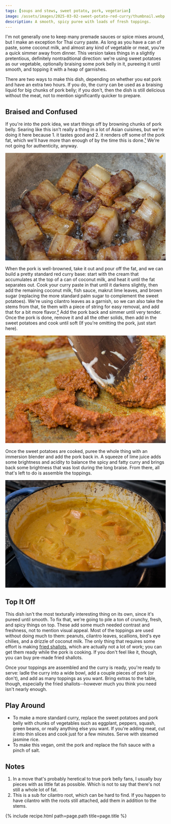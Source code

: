 ```yaml
---
tags: [soups and stews, sweet potato, pork, vegetarian]
image: /assets/images/2025-03-02-sweet-potato-red-curry/thumbnail.webp
description: A smooth, spicy puree with loads of fresh toppings.
---
```


I'm not generally one to keep many premade sauces or spice mixes around, but I make an exception for Thai curry paste. As long as you have a can of paste, some coconut milk, and almost any kind of vegetable or meat, you're a quick simmer away from dinner. This version takes things in a slightly pretentious, definitely nontraditional direction: we're using sweet potatoes as our vegetable, optionally braising some pork belly in it, pureeing it until smooth, and topping it with a heap of garnishes.

There are two ways to make this dish, depending on whether you eat pork and have an extra two hours. If you do, the curry can be used as a braising liquid for big chunks of pork belly; if you don't, then the dish is still delicious without the meat, not to mention significantly quicker to prepare.

## Braised and Confused

If you're into the pork idea, we start things off by browning chunks of pork belly. Searing like this isn't really a thing in a lot of Asian cuisines, but we're doing it here because 1. it tastes good and 2. it renders off some of the pork fat, which we'll have more than enough of by the time this is done.[¹](#notes) We're not going for authenticity, anyway.

![Seared pork](/assets/images/2025-03-02-sweet-potato-red-curry/pork.webp)

When the pork is well-browned, take it out and pour off the fat, and we can build a pretty standard red curry base: start with the cream that accumulates at the top of a can of coconut milk, and heat it until the fat separates out. Cook your curry paste in that until it darkens slightly, then add the remaining coconut milk, fish sauce, makrut lime leaves, and brown sugar (replacing the more standard palm sugar to complement the sweet potatoes). We're using cilantro leaves as a garnish, so we can also take the stems from that, tie them with a piece of string for easy removal, and add that for a bit more flavor.[²](#notes) Add the pork back and simmer until very tender. Once the pork is done, remove it and all the other solids, then add in the sweet potatoes and cook until soft (If you're omitting the pork, just start here).

![Curry paste](/assets/images/2025-03-02-sweet-potato-red-curry/paste.webp)

Once the sweet potatoes are cooked, puree the whole thing with an immersion blender and add the pork back in. A squeeze of lime juice adds some brightness and acidity to balance the spicy and fatty curry and brings back some brightness that was lost during the long braise. From there, all that's left to do is assemble the toppings.

![Sweet potatoes](/assets/images/2025-03-02-sweet-potato-red-curry/sweet_potatoes.webp)

## Top It Off

This dish isn't the most texturally interesting thing on its own, since it's pureed until smooth. To fix that, we're going to pile a ton of crunchy, fresh, and spicy things on top. These add some much needed contrast and freshness, not to mention visual appeal. Most of the toppings are used without doing much to them: peanuts, cilantro leaves, scallions, bird's eye chilies, and a drizzle of coconut milk. The only thing that requires some effort is making [fried shallots](/recipes/fried-shallots.html), which are actually not a lot of work; you can get them ready while the pork is cooking. If you don't feel like it, though, you can buy pre-made fried shallots.

Once your toppings are assembled and the curry is ready, you're ready to serve: ladle the curry into a wide bowl, add a couple pieces of pork (or don't), and add as many toppings as you want. Bring extras to the table, though, especially the fried shallots--however much you think you need isn't nearly enough.

## Play Around

- To make a more standard curry, replace the sweet potatoes and pork belly with chunks of vegetables such as eggplant, peppers, squash, green beans, or really anything else you want. If you're adding meat, cut it into thin slices and cook just for a few minutes. Serve with steamed jasmine rice.
- To make this vegan, omit the pork and replace the fish sauce with a pinch of salt.

## Notes

1. In a move that's probably heretical to true pork belly fans, I usually buy pieces with as little fat as possible. Which is not to say that there's not still a whole lot of fat.
2. This is a sub for cilantro root, which can be hard to find. If you happen to have cilantro with the roots still attached, add them in addition to the stems.

{% include recipe.html path=page.path title=page.title %}
